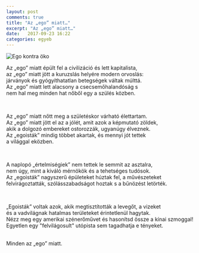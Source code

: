 ```yaml
---
layout: post
comments: true
title: "Az „ego” miatt…"
excerpt: "Az „ego” miatt…"
date:   2017-09-23 16:22
categories: egyeb
---
```


<img src="{{ site.url }}/assets/az_ego_miatt.jpg" class="image" alt="Ego kontra öko"/>


<p>Az „ego” miatt épült fel a civilizáció és lett kapitalista,<br>
az „ego” miatt jött a kuruzslás helyére modern orvoslás:<br>
járványok és gyógyíthatatlan betegségek váltak múlttá.<br>
Az „ego” miatt lett alacsony a csecsemőhalandóság s<br>
nem hal meg minden hat nőből egy a szülés közben.
</p>

<br />

<p>Az „ego” miatt nőtt meg a születéskor várható élettartam.<br>
Az „ego” miatt jött el az a jólét, amit azok a képmutató zöldek,<br>
akik a dolgozó embereket ostorozzák, ugyanúgy élveznek.<br>
Az „egoisták” mindig többet akartak, és mennyi jót tettek<br>
a világgal eközben.</p>

<br />

<p>A naplopó „értelmiségiek” nem tettek le semmit az asztalra,<br>
nem úgy, mint a kiváló mérnökök és a tehetséges tudósok.<br>
Az „egoisták” nagyszerű épületeket húztak fel, a művészeteket<br>
felvirágoztatták, szólásszabadságot hoztak s a bűnözést letörték.</p>

<br />

<p>„Egoisták” voltak azok, akik megtisztították a levegőt, a vizeket<br>
és a vadvilágnak hatalmas területeket érintetlenül hagytak.<br>
Nézz meg egy amerikai szénerőművet és hasonítsd össze a kínai szmoggal!<br>
Egyetlen egy "felvilágosult" utópista sem tagadhatja e tényeket.</p>

<br />
Minden az „ego” miatt.
